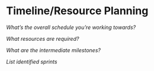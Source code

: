 # Timeline/Resource Planning

*What’s the overall schedule you’re working towards?*

*What resources are required?*

*What are the intermediate milestones?*

*List identified sprints*

